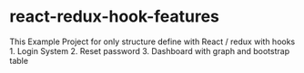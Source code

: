# react-redux-hook-features
This Example Project for only structure define with React / redux with hooks  1. Login System  2. Reset password  3. Dashboard with graph and bootstrap table
